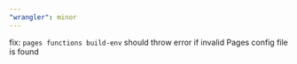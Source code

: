 ```yaml
---
"wrangler": minor
---
```


fix: `pages functions build-env` should throw error if invalid Pages config file is found
